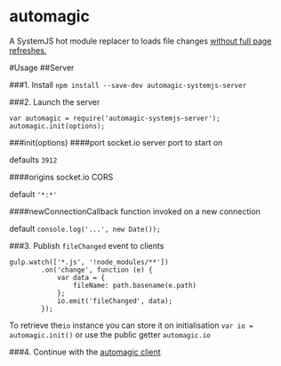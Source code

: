 # automagic
A SystemJS hot module replacer to loads file changes <a target='_blank' href='http://i.imgur.com/2eKyLKf.gifv'>without full page refreshes.</a>

#Usage
##Server

###1. Install
`npm install --save-dev automagic-systemjs-server`

###2. Launch the server
```
var automagic = require('automagic-systemjs-server');
automagic.init(options);
```
###init(options)
####port
socket.io server port to start on

defaults `3912`

####origins 
socket.io CORS 

default `'*:*'`

####newConnectionCallback
function invoked on a new connection

default `console.log('...', new Date());`

###3. Publish `fileChanged` event to clients
```
gulp.watch(['*.js', '!node_modules/**'])
        .on('change', function (e) {
            var data = {
                fileName: path.basename(e.path)
            };
            io.emit('fileChanged', data);
        });
```

To retrieve the`io` instance you can store it on initialisation `var io = automagic.init()` 
or use the public getter `automagic.io`


###4. Continue with the <a href='https://github.com/aTable/automagic-systemjs-client'>automagic client</a>
